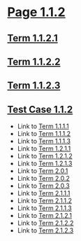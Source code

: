 # [Page 1.1.2](#page-112)

## [Term 1.1.2.1](#term-1121)

## [Term 1.1.2.2](#term-1122)

## [Term 1.1.2.3](#term-1123)

## [Test Case 1.1.2](#test-case-112)

*   Link to [Term 1.1.1.1](./page-1-1-1.md#term-1111)
*   Link to [Term 1.1.1.2](./page-1-1-1.md#term-1112)
*   Link to [Term 1.1.1.3](./page-1-1-1.md#term-1113)
*   Link to [Term 1.2.1.1](../section-1-2/page-1-2-1.md#term-1211)
*   Link to [Term 1.2.1.2](../section-1-2/page-1-2-1.md#term-1212)
*   Link to [Term 1.2.1.3](../section-1-2/page-1-2-1.md#term-1213)
*   Link to [Term 2.0.1](../../REWRITTEN-2/page-2-0.md#term-201)
*   Link to [Term 2.0.2](../../REWRITTEN-2/page-2-0.md#term-202)
*   Link to [Term 2.0.3](../../REWRITTEN-2/page-2-0.md#term-203)
*   Link to [Term 2.1.1.1](../../REWRITTEN-2/section-2-1/page-2-1-1.md#term-2111)
*   Link to [Term 2.1.1.2](../../REWRITTEN-2/section-2-1/page-2-1-1.md#term-2112)
*   Link to [Term 2.1.1.3](../../REWRITTEN-2/section-2-1/page-2-1-1.md#term-2113)
*   Link to [Term 2.1.2.1](../../REWRITTEN-2/section-2-1/page-2-1-2.md#term-2121)
*   Link to [Term 2.1.2.2](../../REWRITTEN-2/section-2-1/page-2-1-2.md#term-2122)
*   Link to [Term 2.1.2.3](../../REWRITTEN-2/section-2-1/page-2-1-2.md#term-2123)
